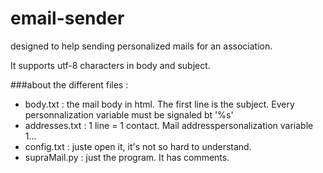 # email-sender
designed to help sending personalized mails for an association.

It supports utf-8 characters in body and subject.

###about the different files :

* body.txt : the mail body in html. The first line is the subject. Every personnalization variable must be signaled bt '%s'
* addresses.txt : 1 line = 1 contact. Mail address<tab>personalization variable 1<tab>...
* config.txt : juste open it, it's not so hard to understand.
* supraMail.py : just the program. It has comments.
